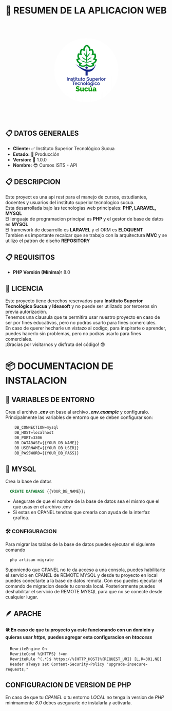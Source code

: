 # 📝 RESUMEN DE LA APLICACION WEB

<div style="text-align:center">
    <img src="./public/img/logo.png" style="width:200px;aspect-ratio:1/1;object-fit:cover;background:white;border-radius:50%;margin:50px" />
</div>

## 📋 DATOS GENERALES

<ul>
    <li><b>Cliente:</b> ✅ Instituto Superior Tecnológico Sucua</li>
    <li><b>Estado:</b> 🎉 Producción</li>
    <li><b>Version:</b> 🚀 1.0.0</li>
    <li><b>Nombre:</b> 😎 Cursos ISTS - API</li>
</ul>

## 📋 DESCRIPCION

<p>
    Este proyect es una api rest para el manejo de cursos, estudiantes, docentes y usuarios del instituto superior tecnologico sucua.
    <br>
    Esta desarrollada bajo las tecnologias web principales: <b>PHP, LARAVEL, MYSQL</b>
    <br>
    El lenguaje de programacion principal es <b>PHP</b> y el gestor de base de datos es <b>MYSQL</b>
    <br>
    El framework de desarrollo es <b>LARAVEL</b> y el ORM es <b>ELOQUENT</b>
    <br>
    Tambien es importante recalcar que se trabajo con la arquitectura <b>MVC</b> y se utilizo el patron de diseño <b>REPOSITORY</b>
</p>

## 📋 REQUISITOS

<ul>
    <li><b>PHP Versión (Mínima):</b> 8.0</li>
</ul>

## 📝 LICENCIA

<p>
    Este proyecto tiene derechos reservados para <b>Instituto Superior Tecnológico Sucua</b> y <b>Ideasoft</b> y no puede ser utilizado por terceros sin previa autorización.
    <br>
    Tenemos una clausula que te permitira usar nuestro proyecto en caso de ser por fines educativos, pero no podras usarlo para fines comerciales.
    <br>
    En caso de querer hecharle un vistazo al codigo, para inspirarte o aprender, puedes hacerlo sin problemas, pero no podras usarlo para fines comerciales.
    <br>
    ¡Gracias por visitarnos y disfruta del código! 😎
    <br>
</p>

# 📦 DOCUMENTACION DE INSTALACION

## 📄 VARIABLES DE ENTORNO

Crea el archivo <b><i>.env</i></b> en base al archivo <b><i>.env.example</i></b> y configuralo. Principalmente las variables de entorno que se deben configurar son:

```env
    DB_CONNECTION=mysql
    DB_HOST=localhost
    DB_PORT=3306
    DB_DATABASE={{YOUR_DB_NAME}}
    DB_USERNAME={{YOUR_DB_USER}}
    DB_PASSWORD={{YOUR_DB_PASS}}
```

## 🐬 MYSQL

Crea la base de datos

```sql
  CREATE DATABASE {{YOUR_DB_NAME}};
```

-   Asegurate de que el nombre de la base de datos sea el mismo que el que usas en el archivo .env
-   Si estas en CPANEL tendras que crearla con ayuda de la interfaz grafica.

### 🛠 CONFIGURACION

Para migrar las tablas de la base de datos puedes ejecutar el siguiente comando

```bash
  php artisan migrate
```

Suponiendo que CPANEL no te da acceso a una consola, puedes habilitarte el servicio en CPANEL de REMOTE MYSQL y desde tu proyecto en local puedes conectarte a la base de datos remota. Con eso puedes ejecutar el comando de migracion desde tu consola local.
Posteriormente puedes deshabilitar el servicio de REMOTE MYSQL para que no se conecte desde cualquier lugar.

## 🪶 APACHE

#### 🛠 En caso de que tu proyecto ya este funcionando con un dominio y quieras usar _https_, puedes agregar esta configuracion en _htaccess_

```htaccess
  RewriteEngine On
  RewriteCond %{HTTPS} !=on
  RewriteRule ^(.*)$ https://%{HTTP_HOST}%{REQUEST_URI} [L,R=301,NE]
  Header always set Content-Security-Policy "upgrade-insecure-requests;"
```

## CONFIGURACION DE VERSION DE PHP

En caso de que tu _CPANEL_ o tu entorno _LOCAL_ no tenga la version de _PHP_ minimamente _8.0_ debes asegurarte de instalarla y activarla.
